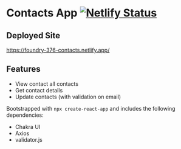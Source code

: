 # Contacts App [![Netlify Status](https://api.netlify.com/api/v1/badges/1a1ed47f-720f-427e-b8ea-877e5ba9ed68/deploy-status)](https://app.netlify.com/sites/quizzical-bohr-3f915f/deploys)

## Deployed Site
https://foundry-376-contacts.netlify.app/

## Features
- View contact all contacts
- Get contact details
- Update contacts (with validation on email)

Bootstrapped with ```npx create-react-app``` and includes the following dependencies:
- Chakra UI
- Axios
- validator.js
